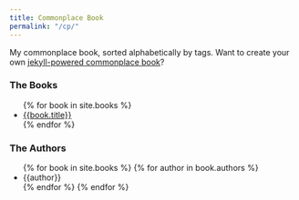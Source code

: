 ```yaml
---
title: Commonplace Book
permalink: "/cp/"
---
```


My commonplace book, sorted alphabetically by tags. Want to create your own [jekyll-powered commonplace book](http://www.github.com)?

### The Books
<ul>
  {% for book in site.books %}
  <li><a href="{{book.url}}">{{book.title}}</a></li>
  {% endfor %}
</ul>

### The Authors
<ul>
  {% for book in site.books %}
  {% for author in book.authors %}
  <li>{{author}}</li>
  {% endfor %}
  {% endfor %}
</ul>
